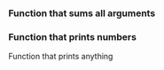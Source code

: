 ### Function that sums all arguments
### Function that prints numbers
Function that prints anything
